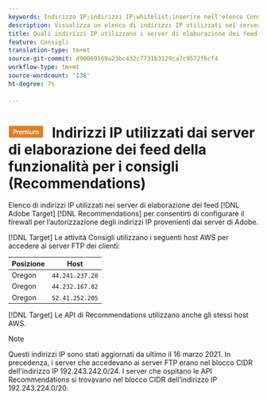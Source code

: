 ```yaml
---
keywords: Indirizzo IP;indirizzi IP;whitelist;inserire nell'elenco Consentiti;firewall;recs;feed;server;adobe marketing cloud;consigli
description: Visualizza un elenco di indirizzi IP utilizzati nei server di elaborazione dei feed Recommendations di Target per consentirti di configurare il firewall per l’autorizzazione degli indirizzi IP provenienti dai server di Adobe.
title: Quali indirizzi IP utilizzano i server di elaborazione dei feed Recommendations?
feature: Consigli
translation-type: tm+mt
source-git-commit: d90069169a23bc432c7731b3129ca7c9572f6cf4
workflow-type: tm+mt
source-wordcount: '138'
ht-degree: 7%

---
```



# ![PREMIUM](/help/assets/premium.png) Indirizzi IP utilizzati dai server di elaborazione dei feed della funzionalità per i consigli (Recommendations)

Elenco di indirizzi IP utilizzati nei server di elaborazione dei feed [!DNL Adobe Target] [!DNL Recommendations] per consentirti di configurare il firewall per l’autorizzazione degli indirizzi IP provenienti dai server di Adobe.

[!DNL Target]  Le attività Consigli utilizzano i seguenti host AWS per accedere ai server FTP dei clienti:

| Posizione | Host |
| --- | --- |
| Oregon | `44.241.237.28` |
| Oregon | `44.232.167.82` |
| Oregon | `52.41.252.205` |

[!DNL Target]  Le API di Recommendations utilizzano anche gli stessi host AWS.

>[!NOTE]
>
>Questi indirizzi IP sono stati aggiornati da ultimo il 16 marzo 2021. In precedenza, i server che accedevano ai server FTP erano nel blocco CIDR dell&#39;indirizzo IP 192.243.242.0/24. I server che ospitano le API Recommendations si trovavano nel blocco CIDR dell’indirizzo IP 192.243.224.0/20.

